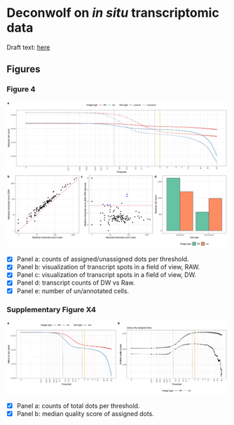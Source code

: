 # Deconwolf on *in situ* transcriptomic data

Draft text: [here](https://docs.google.com/document/d/1FSr8qI8tQaduHLGC90o6I0BiqRBBGtMpNCI8gJZRguQ/edit)

## Figures

### Figure 4

![Fig.4](figures/fig_4.jpg)

- [x] Panel a: counts of assigned/unassigned dots per threshold.
- [x] Panel b: visualization of transcript spots in a field of view, RAW.
- [x] Panel c: visualization of transcript spots in a field of view, DW.
- [x] Panel d: transcript counts of DW vs Raw.
- [x] Panel e: number of un/annotated cells.

### Supplementary Figure X4

![Supp.Fig.X4](figures/supp_fig_x4.jpg)

- [x] Panel a: counts of total dots per threshold.
- [x] Panel b: median quality score of assigned dots.
